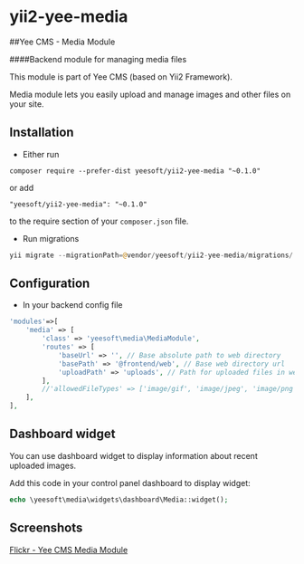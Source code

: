 # yii2-yee-media

##Yee CMS - Media Module

####Backend module for managing media files 

This module is part of Yee CMS (based on Yii2 Framework).

Media module lets you easily upload and manage images and other files on your site. 

Installation
------------

- Either run

```
composer require --prefer-dist yeesoft/yii2-yee-media "~0.1.0"
```

or add

```
"yeesoft/yii2-yee-media": "~0.1.0"
```

to the require section of your `composer.json` file.

- Run migrations

```php
yii migrate --migrationPath=@vendor/yeesoft/yii2-yee-media/migrations/
```

Configuration
------
- In your backend config file

```php
'modules'=>[
    'media' => [
        'class' => 'yeesoft\media\MediaModule',
        'routes' => [
            'baseUrl' => '', // Base absolute path to web directory
            'basePath' => '@frontend/web', // Base web directory url
            'uploadPath' => 'uploads', // Path for uploaded files in web directory
        ],
        //'allowedFileTypes' => ['image/gif', 'image/jpeg', 'image/png'], //allowed for upload file types
    ],
],
```

Dashboard widget
-------  

You can use dashboard widget to display information about recent uploaded images.

Add this code in your control panel dashboard to display widget:
```php
echo \yeesoft\media\widgets\dashboard\Media::widget();
```

Screenshots
-------  

[Flickr - Yee CMS Media Module](https://www.flickr.com/photos/134050409@N07/sets/72157656737020391)
